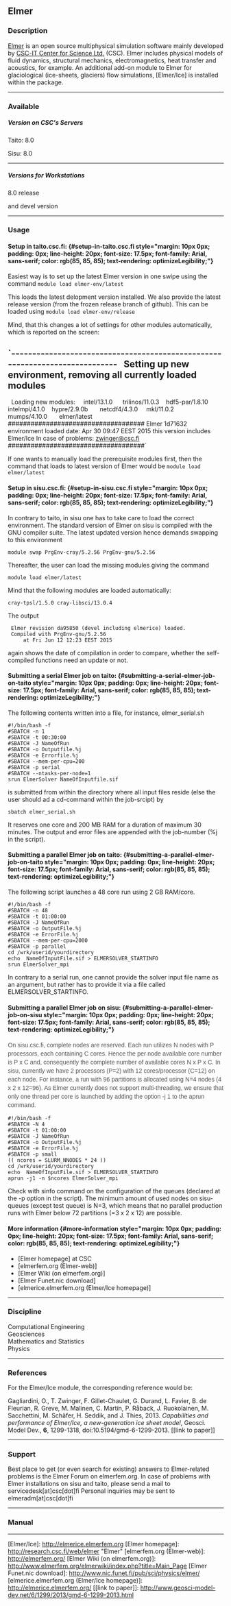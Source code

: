 ## Elmer

### Description

[Elmer]  is an  open source  multiphysical simulation  software mainly
developed by  [CSC-IT Center for  Science Ltd.] (CSC).  Elmer includes
physical   models    of   fluid   dynamics,    structural   mechanics,
electromagnetics,  heat  transfer  and   acoustics,  for  example.  An
additional  add-on  module  to Elmer  for  glaciological  (ice-sheets,
glaciers)  flow  simulations,  [Elmer/Ice]  is  installed  within  the
package.

------------------------------------------------------------------------

### Available

##### Version on CSC's Servers

Taito: 8.0

Sisu: 8.0

------------------------------------------------------------------------

##### Versions for Workstations

8.0 release

and devel version

------------------------------------------------------------------------

### Usage

#### Setup in taito.csc.fi: {#setup-in-taito.csc.fi style="margin: 10px 0px; padding: 0px; line-height: 20px; font-size: 17.5px; font-family: Arial, sans-serif; color: rgb(85, 85, 85); text-rendering: optimizeLegibility;"}

Easiest way is to  set up the latest Elmer version  in one swipe using
the  command `module load elmer-env/latest`

This loads the latest delopment version installed. We also provide the
latest   release  version   (from   the  frozen   release  branch   of
github). This can be loaded using `module load elmer-env/release`

Mind,  that  this  changes  a   lot  of  settings  for  other  modules
automatically, which is reported on the screen:

`----------------------------------------------------------------------------
  Setting  up new environment,  removing all currently  loaded modules
----------------------------------------------------------------------------
   Loading  new   modules:       intel/13.1.0       trilinos/11.0.3   
hdf5-par/1.8.10     intelmpi/4.1.0    hypre/2.9.0b       netcdf4/4.3.0
          mkl/11.0.2             mumps/4.10.0             elmer/latest
#################################### Elmer  1d71632 environment loaded
date: Apr 30  09:47 EEST 2015 this version includes  Elmer/Ice In case
of problems: zwinger@csc.fi ####################################`

If one wants to manually load the prerequisite modules first, then the
command that  loads to latest  version of Elmer would  be `module load
elmer/latest`

#### Setup in sisu.csc.fi: {#setup-in-sisu.csc.fi style="margin: 10px 0px; padding: 0px; line-height: 20px; font-size: 17.5px; font-family: Arial, sans-serif; color: rgb(85, 85, 85); text-rendering: optimizeLegibility;"}

In contrary to taito, in sisu one has to take care to load the correct
environment. The  standard version of  Elmer on sisu is  compiled with
the  GNU compiler  suite.  The latest  updated  version hence  demands
swapping to this environment

`module swap PrgEnv-cray/5.2.56 PrgEnv-gnu/5.2.56`

Thereafter, the user can load the missing modules giving the command

`module load elmer/latest`

Mind that the following modules are loaded automatically:

`cray-tpsl/1.5.0 cray-libsci/13.0.4`

The output

~~~~
 Elmer revision da95850 (devel including elmerice) loaded.
 Compiled with PrgEnv-gnu/5.2.56
     at Fri Jun 12 12:23 EEST 2015
~~~~

again shows the  date of compilation in order to  compare, whether the
self-compiled functions need an update or not.

#### Submitting a serial Elmer job on taito: {#submitting-a-serial-elmer-job-on-taito style="margin: 10px 0px; padding: 0px; line-height: 20px; font-size: 17.5px; font-family: Arial, sans-serif; color: rgb(85, 85, 85); text-rendering: optimizeLegibility;"}

The   following  contents   written   into  a   file,  for   instance,
elmer\_serial.sh

~~~~
#!/bin/bash -f
#SBATCH -n 1
#SBATCH -t 00:30:00
#SBATCH -J NameOfRun
#SBATCH -o Outputfile.%j
#SBATCH -e Errorfile.%j
#SBATCH --mem-per-cpu=200
#SBATCH -p serial
#SBATCH --ntasks-per-node=1
srun ElmerSolver NameOfInputfile.sif 
~~~~

is submitted  from within the  directory where all input  files reside
(else the user should ad a cd-command within the job-srcipt) by

`sbatch elmer_serial.sh`

It reserves  one core  and 200  MB RAM  for a  duration of  maximum 30
minutes. The output  and error files are appended  with the job-number
(%j in the script).

#### Submitting a parallel Elmer job on taito: {#submitting-a-parallel-elmer-job-on-taito style="margin: 10px 0px; padding: 0px; line-height: 20px; font-size: 17.5px; font-family: Arial, sans-serif; color: rgb(85, 85, 85); text-rendering: optimizeLegibility;"}

The following script launches a 48 core run using 2 GB RAM/core.

~~~~
#!/bin/bash -f
#SBATCH -n 48
#SBATCH -t 01:00:00
#SBATCH -J NameOfRun
#SBATCH -o OutputFile.%j
#SBATCH -e ErrorFile.%j
#SBATCH --mem-per-cpu=2000
#SBATCH -p parallel
cd /wrk/userid/yourdirectory
echo  NameOfInputFile.sif > ELMERSOLVER_STARTINFO
srun ElmerSolver_mpi
~~~~

In contrary to a serial run,  one cannot provide the solver input file
name as an  argument, but rather has  to provide it via  a file called
ELMERSOLVER\_STARTINFO.

#### Submitting a parallel Elmer job on sisu: {#submitting-a-parallel-elmer-job-on-sisu style="margin: 10px 0px; padding: 0px; line-height: 20px; font-size: 17.5px; font-family: Arial, sans-serif; color: rgb(85, 85, 85); text-rendering: optimizeLegibility;"}

<span style="color:  rgb(85, 85, 85); font-family:  Arial, sans-serif;
font-size:  14px; line-height:  20px;">On sisu.csc.fi,  complete nodes
are  reserved. Each  run  utilizes  N nodes  with  P processors,  each
containing C cores. Hence the per node  available core number is P x C
and, consequently the complete number of available cores N x P x C. In
sisu, currently  we have  2 processors  (P=2) with  12 cores/processor
(C=12)  on each  node.  For  instance, a  run  with  96 partitions  is
allocated using N=4 nodes (4 x 2 x 12=96). As Elmer currently does not
support multi-threading,  we ensure that  only one thread per  core is
launched by adding the option -j 1 to the aprun command.</span>

~~~~
#!/bin/bash -f
#SBATCH -N 4
#SBATCH -t 01:00:00
#SBATCH -J NameOfRun
#SBATCH -o OutputFile.%j
#SBATCH -e ErrorFile.%j
#SBATCH -p small
(( ncores = SLURM_NNODES * 24 ))
cd /wrk/userid/yourdirectory
echo  NameOfInputFile.sif > ELMERSOLVER_STARTINFO
aprun -j1 -n $ncores ElmerSolver_mpi 
~~~~

Check with sinfo command on  the configuration of the queues (declared
at the -p option  in the script). The minimum amount  of used nodes on
sisu-queues (except test  queue) is N=3, which means  that no parallel
production  runs with  Elmer below  72 partitions  (=3 x  2 x  12) are
possible.

#### More information {#more-information style="margin: 10px 0px; padding: 0px; line-height: 20px; font-size: 17.5px; font-family: Arial, sans-serif; color: rgb(85, 85, 85); text-rendering: optimizeLegibility;"}

-   [Elmer homepage] at CSC
-   [elmerfem.org (Elmer-web)]
-    <span  id="yui_patched_v3_11_0_1_1448012335596_2374">[Elmer  Wiki
    (on elmerfem.org)]</span>
-   [Elmer Funet.nic download]
-   [elmerice.elmerfem.org (Elmer/Ice homepage)]

------------------------------------------------------------------------

### Discipline

Computational Engineering  
Geosciences  
Mathematics and Statistics  
Physics  

------------------------------------------------------------------------

### References

For the Elmer/Ice module, the corresponding reference would be:

Gagliardini, O., T. Zwinger, F.  Gillet-Chaulet, G. Durand, L. Favier,
B.   de  Fleurian,  R.  Greve,  M.  Malinen,  C.  Martín,  P.  Råback,
J.   Ruokolainen,  M.   Sacchettini,  M.   Schäfer,  H.   Seddik,  and
J.  Thies,  2013.  *Capabilities   and  performance  of  Elmer/Ice,  a
new-generation  ice   sheet  model*,   Geosci.   Model   Dev.,  **6**,
1299-1318, doi:10.5194/gmd-6-1299-2013. [\[link to paper\]]

------------------------------------------------------------------------

### Support

Best  place  to   get  (or  even  search  for   existing)  answers  to
Elmer-related problems is the Elmer  Forum on elmerfem.org. In case of
problems with  Elmer installations  on sisu and  taito, please  send a
mail to  servicedesk\[at\]csc\[dot\]fi Personal inquiries may  be sent
to elmeradm\[at\]csc\[dot\]fi

------------------------------------------------------------------------

### Manual

------------------------------------------------------------------------

  [Elmer]: http://research.csc.fi/web/elmer
  [CSC-IT Center for Science Ltd.]: http://www.csc.fi
  [Elmer/Ice]: http://elmerice.elmerfem.org [Elmer homepage]: http://research.csc.fi/web/elmer "Elmer" [elmerfem.org (Elmer-web)]: http://elmerfem.org/ [Elmer Wiki (on elmerfem.org)]: http://www.elmerfem.org/elmerwiki/index.php?title=Main_Page [Elmer Funet.nic download]: http://www.nic.funet.fi/pub/sci/physics/elmer/ [elmerice.elmerfem.org (Elmer/Ice homepage)]: http://elmerice.elmerfem.org/ [\[link to paper\]]: http://www.geosci-model-dev.net/6/1299/2013/gmd-6-1299-2013.html
